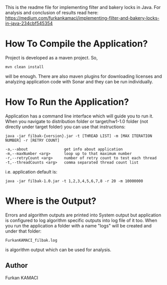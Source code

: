 This is the readme file for implementing filter and bakery locks in Java. For analysis and conclusion of results read here: https://medium.com/furkankamaci/implementing-filter-and-bakery-locks-in-java-234cbf545354

# How To Compile the Application?

Project is developed as a maven project. So, 

	mvn clean install

will be enough. There are also maven plugins for downloading licenses and analyzing application code with Sonar and they can be run individually.

# How To Run the Application?

Application has a command line interface which will guide you to run it. When you navigate to
distribution folder or target/hw1-1.0 folder (not directly under target folder) you can use that
instructions:

	java -jar filbak-{version}.jar -t [THREAD LIST] -m [MAX ITERATION NUMBER] -r [RETRY COUNT]

 	-a,--about                get info about application
	-m,--maxNumber <arg>      loop up to that maximum number
	-r,--retryCount <arg>     number of retry count to test each thread
	-t,--threadCounts <arg>   comma separated thread count list

i.e. application default is:

	java -jar filbak-1.0.jar -t 1,2,3,4,5,6,7,8 -r 20 -m 10000000

# Where is the Output?

Errors and algorithm outputs are printed into System output but application is configured to log algorithm 
specific outputs into log file of it too. When you run the application a folder with a name "logs" will
be created and under that folder:

	FurkanKAMACI_filbak.log

is algorithm output which can be used for analysis.

## Author

Furkan KAMACI


